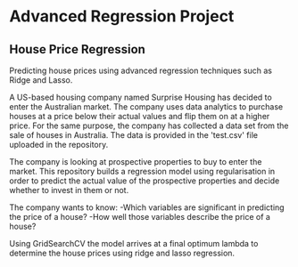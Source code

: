 # Advanced Regression Project

## House Price Regression

Predicting house prices using advanced regression techniques such as Ridge and Lasso.

A US-based housing company named Surprise Housing has decided to enter the Australian market. The company uses data analytics to purchase houses at a price below their actual values and flip them on at a higher price. For the same purpose, the company has collected a data set from the sale of houses in Australia. The data is provided in the 'test.csv' file uploaded in the repository.

The company is looking at prospective properties to buy to enter the market. This repository builds a regression model using regularisation in order to predict the actual value of the prospective properties and decide whether to invest in them or not.

The company wants to know: -Which variables are significant in predicting the price of a house? -How well those variables describe the price of a house?

Using GridSearchCV the model arrives at a final optimum lambda to determine the house prices using ridge and lasso regression.

